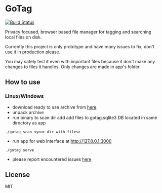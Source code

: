 # GoTag
[![Build Status](https://travis-ci.org/SystemZ/gotag.svg?branch=master)](https://travis-ci.org/SystemZ/gotag)

Privacy focused, browser based file manager for tagging and searching local files on disk.

Currently this project is only prototype and have many issues to fix, don't use it in production please.

You may safely test it even with important files because it don't make any changes to files it handles.
Only changes are made in app's folder.

## How to use

### Linux/Windows

- download ready to use archive from [here](https://github.com/SystemZ/gotag/releases)
- unpack archive
- run binary to scan dir add add files to gotag.sqlite3 DB located in same directory as app
```
./gotag scan <your dir with files>
```
- run app for web interface at http://127.0.0.1:3000
```
./gotag serve
```
- please report encountered issues [here](https://github.com/SystemZ/gotag/issues)

## License

MIT
